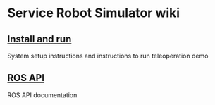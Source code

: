 # Service Robot Simulator wiki

## [Install and run](https://bitbucket.org/osrf/servicesim/wiki/Installation)
System setup instructions and instructions to run teleoperation demo

## [ROS API](https://bitbucket.org/osrf/servicesim/wiki/API)
ROS API documentation